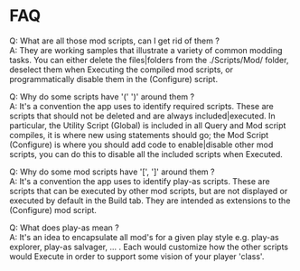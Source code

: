 # FAQ

Q: What are all those mod scripts, can I get rid of them ?<br/>
A: They are working samples that illustrate a variety of common modding tasks.  You can either delete the files|folders from the ./Scripts/Mod/ folder, deselect them when Executing the compiled mod scripts, or programmatically disable them in the (Configure) script.

Q: Why do some scripts have '(' ')' around them ?</br>
A: It's a convention the app uses to identify required scripts.  These are scripts that should not be deleted and are always included|executed.  In particular, the Utility Script (Global) is included in all Query and Mod script compiles, it is where new using statements should go; the Mod Script (Configure) is where you should add code to enable|disable other mod scripts, you can do this to disable all the included scripts when Executed.

Q: Why do some mod scripts have '[', ']' around them ?</br>
A: It's a convention the app uses to identify play-as scripts.  These are scripts that can be executed by other mod scripts, but are not displayed or executed by default in the Build tab.  They are intended as extensions to the (Configure) mod script.

Q: What does play-as mean ?</br>
A: It's an idea to encapsulate all mod's for a given play style e.g. play-as explorer, play-as salvager, ... .  Each would customize how the other scripts would Execute in order to support some vision of your player 'class'.

